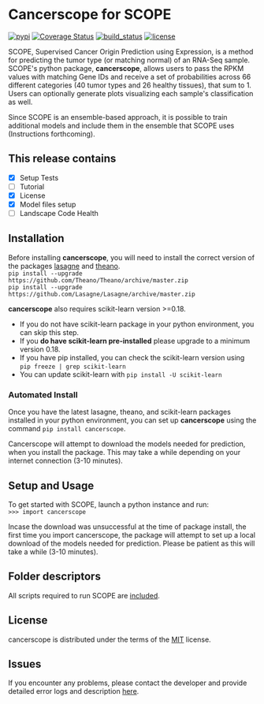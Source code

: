 # Cancerscope for SCOPE
[![pypi](https://badge.fury.io/py/cancerscope.svg)](https://pypi.python.org/pypi/cancerscope)
[![Coverage Status](https://coveralls.io/repos/github/jasgrewal/cancerscope/badge.svg?branch=master)](https://coveralls.io/github/jasgrewal/cancerscope?branch=master)
[![build_status](https://travis-ci.org/jasgrewal/cancerscope.svg?branch=master)](https://travis-ci.org/jasgrewal/cancerscope)
[![license](https://img.shields.io/badge/License-MIT-blue.svg)](https://opensource.org/licenses/MIT)    
 

SCOPE, Supervised Cancer Origin Prediction using Expression, is a method for predicting the tumor type (or matching normal) of an RNA-Seq sample.  
SCOPE's python package, **cancerscope**, allows users to pass the RPKM values with matching Gene IDs and receive a set of probabilities across 66 different categories (40 tumor types and 26 healthy tissues), that sum to 1. Users can optionally generate plots visualizing each sample's classification as well.  
 
Since SCOPE is an ensemble-based approach, it is possible to train additional models and include them in the ensemble that SCOPE uses (Instructions forthcoming).  

## This release contains   
- [x] Setup Tests    
- [ ] Tutorial   
- [x] License   
- [x] Model files setup   
- [ ] Landscape Code Health

## Installation   
Before installing **cancerscope**, you will need to install the correct version of the packages [lasagne](https://lasagne.readthedocs.io/en/latest/) and [theano](https://pypi.org/project/Theano/).  
`pip install --upgrade https://github.com/Theano/Theano/archive/master.zip`  
`pip install --upgrade https://github.com/Lasagne/Lasagne/archive/master.zip`  

**cancerscope** also requires scikit-learn version >=0.18.  
- If you do not have scikit-learn package in your python environment, you can skip this step.  
- If you **do have scikit-learn pre-installed** please upgrade to a minimum version 0.18.   
- If you have pip installed, you can check the scikit-learn version using `pip freeze | grep scikit-learn`  
- You can update scikit-learn with `pip install -U scikit-learn`  

 
### Automated Install   
Once you have the latest lasagne, theano, and scikit-learn packages installed in your python environment, you can set up **cancerscope** using the command `pip install cancerscope`.  

Cancerscope will attempt to download the models needed for prediction, when you install the package. This may take a while depending on your internet connection (3-10 minutes).  

## Setup and Usage  
To get started with SCOPE, launch a python instance and run:  
`>>> import cancerscope`  

Incase the download was unsuccessful at the time of package install, the first time you import cancerscope, the package will attempt to set up a local download of the models needed for prediction. Please be patient as this will take a while (3-10 minutes).   

## Folder descriptors  
All scripts required to run SCOPE are [included](cancerscope).

## License  
cancerscope is distributed under the terms of the [MIT](https://opensource.org/licenses/MIT) license.  

## Issues  
If you encounter any problems, please contact the developer and provide detailed error logs and description [here](https://github.com/jasgrewal/cancerscope/issues).  


